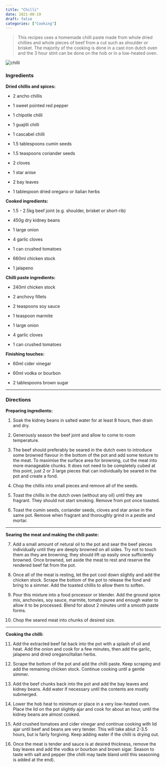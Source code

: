 ```yaml
---
title: "Chilli"
date: 2021-08-19
draft: false
categories: ["Cooking"]
---
```


> This recipes uses a homemade chilli paste made from whole dried chillies and whole pieces of beef from a cut such as shoulder or brisket. The majority of the cooking is done in a cast iron dutch oven and the 3 hour stint can be done on the hob or in a low-heated oven.

![chilli](/chilli.jpg)

### Ingredients

**Dried chillis and spices:**
- 2 ancho chillis

- 1 sweet pointed red pepper

- 1 chipotle chilli

- 1 guajilli chilli

- 1 cascabel chilli

- 1.5 tablespoons cumin seeds

- 1.5 teaspoons coriander seeds

- 2 cloves

- 1 star anise

- 2 bay leaves

- 1 tablespoon dried oregano or italian herbs

**Cooked ingredients:**
- 1.5 - 2.5kg beef joint (e.g. shoulder, brisket or short-rib)

- 450g dry kidney beans

- 1 large onion

- 4 garlic cloves

- 1 can crushed tomatoes

- 660ml chicken stock

- 1 jalapeno

**Chilli paste ingredients:**
- 240ml chicken stock

- 2 anchovy fillets

- 2 teaspoons soy sauce

- 1 teaspoon marmite

- 1 large onion

- 4 garlic cloves

- 1 can crushed tomatoes

**Finishing touches:**
- 60ml cider vinegar

- 60ml vodka or bourbon

- 2 tablespoons brown sugar
___

### Directions

**Preparing ingredients:**

1. Soak the kidney beans in salted water for at least 8 hours, then drain and dry.

2. Generously season the beef joint and allow to come to room temperature.

3. The beef should preferably be seared in the dutch oven to introduce some browned flavour in the bottom of the pot and add some texture to the meat. To maximise the surface area for browning, cut the meat into more manageable chunks. It does not need to be completely cubed at this point, just 2 or 3 large pieces that can individually be seared in the pot and create a fond.

4. Chop the chillis into small pieces and remove all of the seeds. 

5. Toast the chillis in the dutch oven (without any oil) until they are fragrant. They should not start smoking. Remove from pot once toasted.

6. Toast the cumin seeds, coriander seeds, cloves and star anise in the same pot. Remove when fragrant and thoroughly grind in a pestle and mortar. 

___

**Searing the meat and making the chili paste:**

7. Add a small amount of netural oil to the pot and sear the beef pieces individually until they are deeply browned on all sides. Try not to touch them as they are browning; they should lift up easily once sufficiently browned. Once browned, set aside the meat to rest and reserve the rendered beef fat from the pot. 

8. Once all of the meat is resting, let the pot cool down slightly and add the chicken stock. Scrape the bottom of the pot to release the fond and bring to a simmer. Add the toasted chillis to allow them to soften.

9. Pour this mixture into a food processor or blender. Add the ground spice mix, anchovies, soy sauce, marmite, tomato puree and enough water to allow it to be processed. Blend for about 2 minutes until a smooth paste forms.

10. Chop the seared meat into chunks of desired size.

___

**Cooking the chilli:**

11. Add the extracted beef fat back into the pot with a splash of oil and heat. Add the onion and cook for a few minutes, then add the garlic, jalapeno and dried oregano/italian herbs. 

12. Scrape the bottom of the pot and add the chilli paste. Keep scraping and add the remaining chicken stock. Continue cooking until a gentle simmer. 

13. Add the beef chunks back into the pot and add the bay leaves and kidney beans. Add water if necessary until the contents are mostly submerged.

14. Lower the hob heat to minimum or place in a very low-heated oven. Place the lid on the pot slightly ajar and cook for about an hour, until the kidney beans are almost cooked.

15. Add crushed tomatoes and cider vinegar and continue cooking with lid ajar until beef and beans are very tender. This will take abiut 2-3.5 hours, but is fairly forgiving. Keep adding water if the chilli is drying out. 

16. Once the meat is tender and sauce is at desired thickness, remove the bay leaves and add the vodka or bourbon and brown sigar. Season to taste with salt and pepper (the chilli may taste bland until this seasoning is added at the end). 